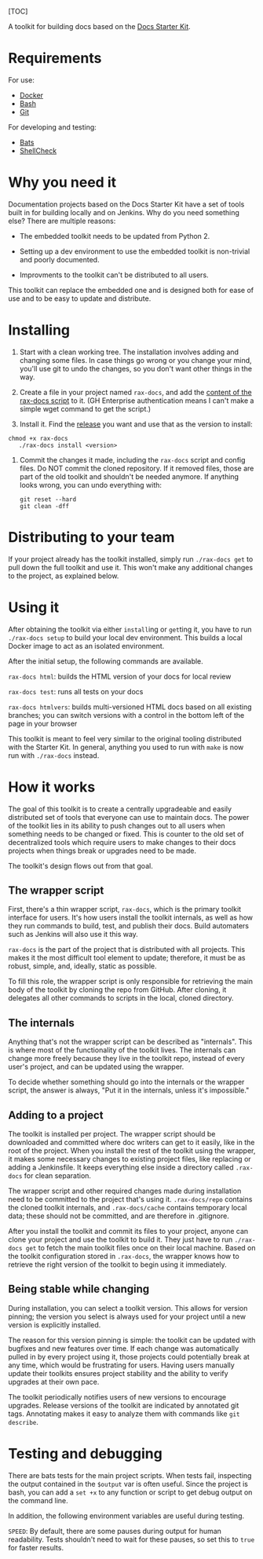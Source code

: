 [TOC]

A toolkit for building docs based on the [Docs Starter
Kit](https://github.rackspace.com/IX/docs-starter-kit).

Requirements
============

For use:

- [Docker](https://www.docker.com/)
- [Bash](https://www.gnu.org/software/bash/)
- [Git](https://git-scm.com/)

For developing and testing:

- [Bats](https://github.com/bats-core/bats-core/)
- [ShellCheck](https://www.shellcheck.net/)

Why you need it
===============

Documentation projects based on the Docs Starter Kit have a set of
tools built in for building locally and on Jenkins. Why do you need
something else? There are multiple reasons:

- The embedded toolkit needs to be updated from Python 2.

- Setting up a dev environment to use the embedded toolkit is
  non-trivial and poorly documented.

- Improvments to the toolkit can't be distributed to all users.

This toolkit can replace the embedded one and is designed both for
ease of use and to be easy to update and distribute.

Installing
==========

1. Start with a clean working tree. The installation involves adding
and changing some files. In case things go wrong or you change your
mind, you'll use git to undo the changes, so you don't want other
things in the way.

1. Create a file in your project named `rax-docs`, and add the
[content of the rax-docs
script](https://github.com/IDPLAT/rax-docs/blob/master/rax-docs) to
it. (GH Enterprise authentication means I can't make a simple wget
command to get the script.)

1. Install it. Find the [release](https://github.com/IDPLAT/rax-docs/releases) you want and use that as the version to install:

 ```
 chmod +x rax-docs
    ./rax-docs install <version>
 ```

1. Commit the changes it made, including the `rax-docs` script and
config files. Do NOT commit the cloned repository. If it removed
files, those are part of the old toolkit and shouldn't be needed
anymore. If anything looks wrong, you can undo everything with:

    ```
    git reset --hard
    git clean -dff
    ```

Distributing to your team
=========================

If your project already has the toolkit installed, simply  run `./rax-docs get` 
to pull down the full toolkit and use it. This won't make any additional changes 
to the project, as explained below.

Using it
========

After obtaining the toolkit via either `install`ing or `get`ting it,
you have to run `./rax-docs setup` to build your local dev
environment. This builds a local Docker image to act as an isolated
environment.

After the initial setup, the following commands are available.

`rax-docs html`: builds the HTML version of your docs for local review

`rax-docs test`: runs all tests on your docs

`rax-docs htmlvers`: builds multi-versioned HTML docs based on all
existing branches; you can switch versions with a control in the
bottom left of the page in your browser

This toolkit is meant to feel very similar to the original tooling
distributed with the Starter Kit. In general, anything you used to run
with `make` is now run with `./rax-docs` instead.

How it works
============

The goal of this toolkit is to create a centrally upgradeable and
easily distributed set of tools that everyone can use to maintain
docs. The power of the toolkit lies in its ability to push changes out
to all users when something needs to be changed or fixed. This is
counter to the old set of decentralized tools which require users to
make changes to their docs projects when things break or upgrades need
to be made.

The toolkit's design flows out from that goal.

The wrapper script
------------------

First, there's a thin wrapper script, `rax-docs`, which is the primary 
toolkit interface for users. It's how users install the toolkit internals, 
as well as how they run commands to build, test, and publish their 
docs. Build automaters such as Jenkins will also use it this way.

`rax-docs` is the part of the project that is distributed
with all projects. This makes it the most difficult tool element to 
update; therefore, it must be as robust, simple, and, ideally, static as
possible.

To fill this role, the wrapper script is only responsible for
retrieving the main body of the toolkit by cloning the repo from
GitHub. After cloning, it delegates all other commands to scripts in
the local, cloned directory.

The internals
-------------

Anything that's not the wrapper script can be described as
"internals". This is where most of the functionality of the toolkit
lives. The internals can change more freely because they live in the
toolkit repo, instead of every user's project, and can be updated 
using the wrapper.

To decide whether something should go into the internals or the
wrapper script, the answer is always, "Put it in the internals, unless
it's impossible."

Adding to a project
-------------------

The toolkit is installed per project. The wrapper script should be 
downloaded and committed where doc writers can get to it easily, 
like in the root of the project. When you install the rest of the toolkit
using the wrapper, it makes some necessary changes to existing project 
files, like replacing or adding a Jenkinsfile. It keeps everything else inside
a directory called `.rax-docs` for clean separation.

The wrapper script and other required changes made during installation 
need to be committed to the project that's using it. `.rax-docs/repo` contains
the cloned toolkit internals, and `.rax-docs/cache` contains temporary local 
data; these should not be committed, and are therefore in .gitignore.

After you install the toolkit and commit its files to your project,
anyone can clone your project and use the toolkit to build it. They
just have to run `./rax-docs get` to fetch the main toolkit files once
on their local machine. Based on the toolkit configuration stored in
`.rax-docs`, the wrapper knows how to retrieve the right version of
the toolkit to begin using it immediately.

Being stable while changing
---------------------------

During installation, you can select a toolkit version. This allows for version 
pinning; the version you select is always used for your project until a new
version is explicitly installed.

The reason for this version pinning is simple: the toolkit can be updated with 
bugfixes and new features over time. If each change was automatically pulled 
in by every project using it, those projects could potentially break at any time,
which would be frustrating for users. Having users manually update their 
toolkits ensures project stability and the ability to verify upgrades at their own pace.

The toolkit periodically notifies users of new versions to encourage upgrades.
Release versions of the toolkit are indicated by annotated git tags. Annotating
makes it easy to analyze them with commands like `git describe`.

Testing and debugging
=====================

There are bats tests for the main project scripts. When tests fail,
inspecting the output contained in the `$output` var is often
useful. Since the project is bash, you can add a `set +x` to any
function or script to get debug output on the command line.

In addition, the following environment variables are useful during
testing.

`SPEED`: By default, there are some pauses during output for human
readability. Tests shouldn't need to wait for these pauses, so set this to
`true` for faster results.
